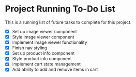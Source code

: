 # Project Running To-Do List

This is a running list of future tasks to complete for this project.

- [x] Set up image viewer component
- [x] Style image viewer component
- [x] Implement image viewer functionality
- [x] Finish nav styling
- [x] Set up product info component
- [x] Style product info component
- [x] Implement cart state management
- [x] Add ability to add and remove items in cart
